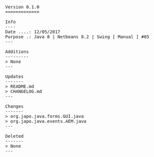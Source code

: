 <pre>

Version 0.1.0
=============

Info
----
Date ....: 12/05/2017
Purpose .: Java 8 | Netbeans 8.2 | Swing [ Manual ] #05
---

Additions
---------
> None
---

Updates
-------
> README.md
> CHANGELOG.md
---

Changes
-------
> org.japo.java.forms.GUI.java
> org.japo.java.events.AEM.java
---

Deleted
-------
> None
---

</pre>
